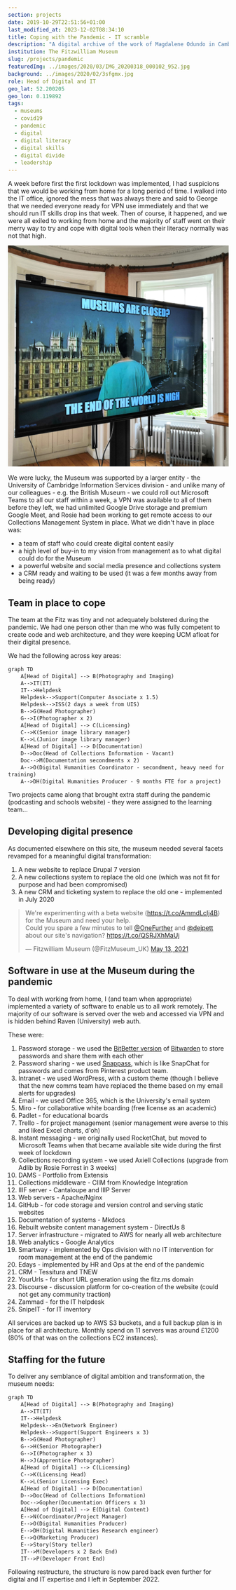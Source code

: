 ```yaml
---
section: projects
date: 2019-10-29T22:51:56+01:00
last_modified_at: 2023-12-02T08:34:10
title: Coping with the Pandemic - IT scramble
description: "A digital archive of the work of Magdalene Odundo in Cambridge"
institution: The Fitzwilliam Museum
slug: /projects/pandemic
featuredImg: ../images/2020/03/IMG_20200318_000102_952.jpg
background: ../images/2020/02/3sfgmx.jpg
role: Head of Digital and IT
geo_lat: 52.200205
geo_lon: 0.119892 
tags:
  - museums
  - covid19
  - pandemic
  - digital
  - digital literacy 
  - digital skills
  - digital divide
  - leadership
---
```


A week before first the first lockdown was implemented, I had suspicions that we would be working from
home for a long period of time. I walked into the IT office, ignored the mess that was always there and said to 
George that we needed everyone ready for VPN use immediately and that we should run IT skills drop ins that week. 
Then of course, it happened, and we were all exiled to working from home and the majority of staff went on their merry 
way to try and cope with digital tools when their literacy normally was not that high.

![IT Skills drop in](../images/2020/02/IMG_20200313_215809_279.jpg)

We were lucky, the Museum was supported by a larger entity - the University of Cambridge Information Services division - and 
unlike many of our colleagues - e.g. the British Museum - we could roll out Microsoft Teams to all our staff within a week, a VPN 
was available to all of them before they left, we had unlimited Google Drive storage and premium Google Meet, and Rosie had been working to get 
remote access to our Collections Management System in place. What we didn't have in place was:

* a team of staff who could create digital content easily
* a high level of buy-in to my vision from management as to what digital could do for the Museum
* a powerful website and social media presence and collections system
* a CRM ready and waiting to be used (it was a few months away from being ready)

## Team in place to cope 

The team at the Fitz was tiny and not adequately bolstered during the pandemic. We had one person other
than me who was fully competent to create code and web architecture, and they were keeping UCM afloat for their digital presence.

We had the following across key areas:

```mermaid
graph TD
    A[Head of Digital] --> B(Photography and Imaging)
    A-->IT(IT)
    IT-->Helpdesk
    Helpdesk-->Support(Computer Associate x 1.5)
    Helpdesk-->ISS(2 days a week from UIS)
    B-->G(Head Photographer)
    G-->I(Photographer x 2)
    A[Head of Digital] --> C(Licensing)
    C-->K(Senior image library manager)
    K-->L(Junior image library manager)
    A[Head of Digital] --> D(Documentation)
    D-->Doc(Head of Collections Information - Vacant)
    Doc-->M(Documentation secondments x 2)
    A-->O(Digital Humanities Coordinator - secondment, heavy need for training)
    A-->DH(Digital Humanities Producer - 9 months FTE for a project)
```
Two projects came along that brought extra staff during the pandemic (podcasting and schools website) - they were assigned to the learning team...

## Developing digital presence 

As documented elsewhere on this site, the museum needed several facets revamped for a meaningful digital 
transformation:

1. A new website to replace Drupal 7 version
2. A new collections system to replace the old one (which was not fit for purpose and had been compromised)
3. A new CRM and ticketing system to replace the old one - implemented in July 2020

<blockquote class="twitter-tweet"><p lang="en" dir="ltr">We&#39;re experimenting with a beta website (<a href="https://t.co/AmmdLcIj4B">https://t.co/AmmdLcIj4B</a>) for the Museum and need your help. <br>Could you spare a few minutes to tell <a href="https://twitter.com/OneFurther?ref_src=twsrc%5Etfw">@OneFurther</a> and <a href="https://twitter.com/DEJPett?ref_src=twsrc%5Etfw">@dejpett</a> about our site&#39;s navigation? <a href="https://t.co/QSRJXhMaUj">https://t.co/QSRJXhMaUj</a></p>&mdash; Fitzwilliam Museum (@FitzMuseum_UK) <a href="https://twitter.com/FitzMuseum_UK/status/1392877093042675718?ref_src=twsrc%5Etfw">May 13, 2021</a></blockquote> 

## Software in use at the Museum during the pandemic

To deal with working from home, I (and team when appropriate) implemented a variety of software to enable us to
all work remotely. The majority of our software is served over the web and accessed via VPN and is hidden behind 
Raven (University) web auth. 

These were:

1. Password storage - we used the [BitBetter version](https://github.com/jakeswenson/BitBetter) of [Bitwarden](https://bitwarden.com) to store passwords and share them with each other
2. Password sharing - we used [Snappass](https://github.com/pinterest/snappass), which is like SnapChat for passwords and comes from Pinterest product team.
3. Intranet - we used WordPress, with a custom theme (though I believe that the new comms team have replaced the theme based on my email alerts for upgrades)
4. Email - we used Office 365, which is the University's email system
5. Miro - for collaborative white boarding (free license as an academic)
6. Padlet - for educational boards
7. Trello - for project management (senior management were averse to this and liked Excel charts, d'oh)
8. Instant messaging - we originally used RocketChat, but moved to Microsoft Teams when that became available site wide during the first week of lockdown
9. Collections recording system - we used Axiell Collections (upgrade from Adlib by Rosie Forrest in 3 weeks)
10. DAMS - Portfolio from Extensis
11. Collections middleware - CIIM from Knowledge Integration
12. IIIF server - Cantaloupe and IIIP Server
13. Web servers - Apache/Nginx
14. GitHub - for code storage and version control and serving static websites 
15. Documentation of systems - Mkdocs 
16. Rebuilt website content management system - DirectUs 8 
17. Server infrastructure - migrated to AWS for nearly all web architecture
18. Web analytics - Google Analytics
19. Smartway - implemented by Ops division with no IT intervention for room management at the end of the pandemic 
20. Edays - implemented by HR and Ops at the end of the pandemic
21. CRM - Tessitura and TNEW
22. YourUrls - for short URL generation using the fitz.ms domain
23. Discourse - discussion platform for co-creation of the website (could not get any community traction)
24. Zammad - for the IT helpdesk
25. SnipeIT - for IT inventory

All services are backed up to AWS S3 buckets, and a full backup plan is in place for all architecture. Monthly spend on
11 servers was around £1200 (80% of that was on the collections EC2 instances).

## Staffing for the future
To deliver any semblance of digital ambition and transformation, the museum needs:

```mermaid
graph TD
    A[Head of Digital] --> B(Photography and Imaging)
    A-->IT(IT)
    IT-->Helpdesk
    Helpdesk-->En(Network Engineer)
    Helpdesk-->Support(Support Engineers x 3)
    B-->G(Head Photographer)
    G-->H(Senior Photographer)
    G-->I(Photographer x 3)
    H-->J(Apprentice Photographer)
    A[Head of Digital] --> C(Licensing)
    C-->K(Licensing Head)
    K-->L(Senior Licensing Exec)
    A[Head of Digital] --> D(Documentation)
    D-->Doc(Head of Collections Information)
    Doc-->Gopher(Documentation Officers x 3)
    A[Head of Digital] --> E(Digital Content)
    E-->N(Coordinator/Project Manager)
    E-->O(Digital Humanities Producer)
    E-->DH(Digital Humanities Research engineer)
    E-->Q(Marketing Producer)
    E-->Story(Story teller)
    IT-->M(Developers x 2 Back End)
    IT-->P(Developer Front End)
```
Following restructure, the structure is now pared back even further for digital and IT expertise and I left in 
September 2022.